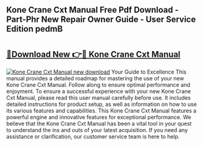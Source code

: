 ## Kone Crane Cxt Manual Free Pdf Download - Part-Phr New Repair Owner Guide - User Service Edition pedmB

# <h2><a href="http://cf27419.oget.top/?id=Kone+Crane+Cxt+Manual">🔗Download New 👉🔴 Kone Crane Cxt Manual</a></h2>

[![Kone Crane Cxt Manual new download](https://i.imgur.com/5g1atiW.png)](http://cf27419.oget.top/?id=Kone+Crane+Cxt+Manual)
Your Guide to Excellence This manual provides a detailed roadmap for mastering the use of your new Kone Crane Cxt Manual. Follow along to ensure optimal performance and enjoyment. To ensure a successful experience with your new Kone Crane Cxt Manual, please read this user manual carefully before use. It includes detailed instructions for product setup, as well as information on how to use its various features and capabilities. This Kone Crane Cxt Manual features a powerful engine and innovative features for exceptional performance. We believe that the Kone Crane Cxt Manual has been a vital tool in your quest to understand the ins and outs of your latest acquisition. If you need any assistance or clarification, our customer service team is here to help.
